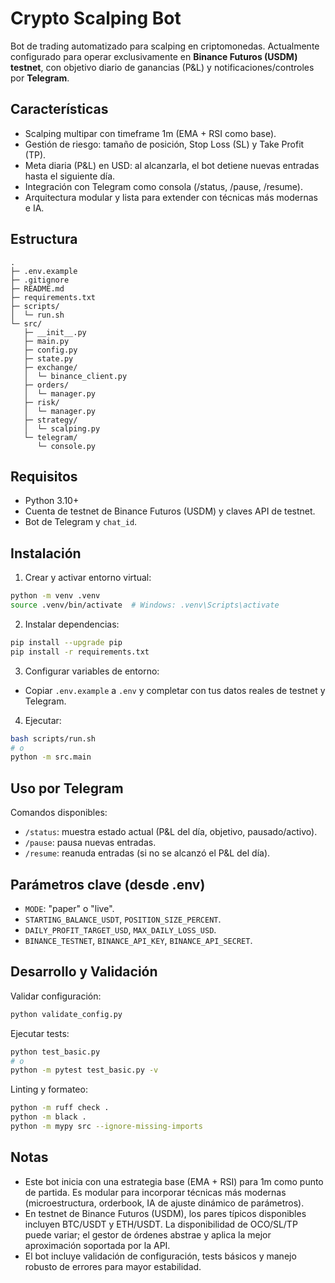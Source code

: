 # Crypto Scalping Bot

Bot de trading automatizado para scalping en criptomonedas. Actualmente configurado para operar exclusivamente en **Binance Futuros (USDM) testnet**, con objetivo diario de ganancias (P&L) y notificaciones/controles por **Telegram**.

## Características

- Scalping multipar con timeframe 1m (EMA + RSI como base).
- Gestión de riesgo: tamaño de posición, Stop Loss (SL) y Take Profit (TP).
- Meta diaria (P&L) en USD: al alcanzarla, el bot detiene nuevas entradas hasta el siguiente día.
- Integración con Telegram como consola (/status, /pause, /resume).
- Arquitectura modular y lista para extender con técnicas más modernas e IA.

## Estructura

```
.
├─ .env.example
├─ .gitignore
├─ README.md
├─ requirements.txt
├─ scripts/
│  └─ run.sh
└─ src/
   ├─ __init__.py
   ├─ main.py
   ├─ config.py
   ├─ state.py
   ├─ exchange/
   │  └─ binance_client.py
   ├─ orders/
   │  └─ manager.py
   ├─ risk/
   │  └─ manager.py
   ├─ strategy/
   │  └─ scalping.py
   └─ telegram/
      └─ console.py
```

## Requisitos

- Python 3.10+
- Cuenta de testnet de Binance Futuros (USDM) y claves API de testnet.
- Bot de Telegram y `chat_id`.

## Instalación

1) Crear y activar entorno virtual:
```bash
python -m venv .venv
source .venv/bin/activate  # Windows: .venv\Scripts\activate
```

2) Instalar dependencias:
```bash
pip install --upgrade pip
pip install -r requirements.txt
```

3) Configurar variables de entorno:
- Copiar `.env.example` a `.env` y completar con tus datos reales de testnet y Telegram.

4) Ejecutar:
```bash
bash scripts/run.sh
# o
python -m src.main
```

## Uso por Telegram

Comandos disponibles:
- `/status`: muestra estado actual (P&L del día, objetivo, pausado/activo).
- `/pause`: pausa nuevas entradas.
- `/resume`: reanuda entradas (si no se alcanzó el P&L del día).

## Parámetros clave (desde .env)

- `MODE`: "paper" o "live".
- `STARTING_BALANCE_USDT`, `POSITION_SIZE_PERCENT`.
- `DAILY_PROFIT_TARGET_USD`, `MAX_DAILY_LOSS_USD`.
- `BINANCE_TESTNET`, `BINANCE_API_KEY`, `BINANCE_API_SECRET`.

## Desarrollo y Validación

Validar configuración:
```bash
python validate_config.py
```

Ejecutar tests:
```bash
python test_basic.py
# o
python -m pytest test_basic.py -v
```

Linting y formateo:
```bash
python -m ruff check .
python -m black .
python -m mypy src --ignore-missing-imports
```

## Notas

- Este bot inicia con una estrategia base (EMA + RSI) para 1m como punto de partida. Es modular para incorporar técnicas más modernas (microestructura, orderbook, IA de ajuste dinámico de parámetros).
- En testnet de Binance Futuros (USDM), los pares típicos disponibles incluyen BTC/USDT y ETH/USDT. La disponibilidad de OCO/SL/TP puede variar; el gestor de órdenes abstrae y aplica la mejor aproximación soportada por la API.
- El bot incluye validación de configuración, tests básicos y manejo robusto de errores para mayor estabilidad.